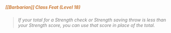 ##### *<span style="color:rgb(203, 123, 55)">[[Barbarian]] Class Feat (Level 18)</span>*

> *<span style="color:rgb(125, 125, 125)">If your total for a Strength check or Strength saving throw is less than your Strength score, you can use that score in place of the total.</span>*